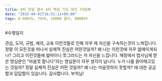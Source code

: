 ```yaml
---
title: 8차 천일 결사 4차 백일 기도 정진 74일째
date: "2015-04-01T16:51:11+09:00"
tags: 8-400th, 74th, 10000 결사, 8000th
---
```


#수행일지

관습, 도덕, 규범, 예의, 교육 이런것들로 인해 자꾸 제 자신을 구속하는것이 느껴집니다. 정말 이 모든것을 떠나서 실체적 진실은 어떤것일까? 왜 나는 이런것에 자꾸 얾매이게되나? 그리고 이런것들에 얾마이니 쪼그라드는 저 자신을 느낍니다. 깨장에서 법사님께 받은 명심문인 "마음껏 합니다"라는 명심문이 자꾸 생각이 납니다. 누가 나를 옭아매고있는 것일까? 정말 실체적 진실은 어떤 것일까? 왜 나는 마음껏하지 못할까? 에 대한 궁금함과 답답함이 있습니다. 감사합니다. 부처님!
